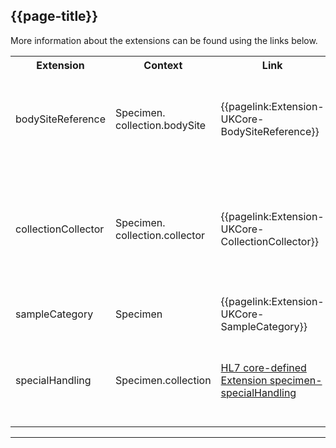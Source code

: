 ## {{page-title}}

More information about the extensions can be found using the links below.

<table class="assets">
<tr>
<th width="20%">Extension</th>
<th width="20%">Context</th>
<th width="30%">Link</th>
<th width="30%">Comment</th>
</tr>
<tr>
<td>bodySiteReference</td>
<td>Specimen.<br>collection.bodySite</td>
<td>{{pagelink:Extension-UKCore-BodySiteReference}}</td>
<td>An extension to replicate the changes within R5 allowing the data type of Specimen.collection.bodySite to act as a CodeableReference (BodyStructure).</td>
</tr>
<tr>
<td>collectionCollector</td>
<td>Specimen.<br>collection.collector</td>
<td>{{pagelink:Extension-UKCore-CollectionCollector}}</td>
<td>An extension to replicate the changes within R5 allowing the data type of Specimen.collection.collector to reference Patient and RelatedPerson. For more details, see {{pagelink:Library-Extensions-PreAdopt-82902}}.</td>
</tr>
<tr>
<td>sampleCategory</td>
<td>Specimen</td>
<td>{{pagelink:Extension-UKCore-SampleCategory}}</td>
<td>An extension to record the Category of a sample.</td>
</tr>
<tr>
<td>specialHandling</td>
<td>Specimen.collection</td>
<td><a href="https://hl7.org/fhir/R4/extension-specimen-specialhandling.html">HL7 core-defined Extension specimen-specialHandling</a>
<td>This SHOULD be included if there's is a high contamination risk reason for a sample/biopsy.<br> <i>Note: There is no binding defined within this HL7 extension.</i></td>
</tr>
</table>

---
